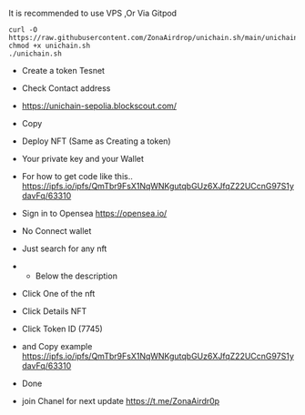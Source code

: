 

It is recommended to use VPS ,Or Via Gitpod

```
curl -O https://raw.githubusercontent.com/ZonaAirdrop/unichain.sh/main/unichain.sh
chmod +x unichain.sh
./unichain.sh
```

- Create a token Tesnet 
- Check Contact address 
- https://unichain-sepolia.blockscout.com/
- Copy 
- Deploy NFT (Same as Creating a token)
- Your private key and your Wallet 
- For how to get code like this.. https://ipfs.io/ipfs/QmTbr9FsX1NqWNKgutqbGUz6XJfqZ22UCcnG97S1ydavFq/63310
- Sign in to Opensea https://opensea.io/
- No Connect wallet 
- Just search for any nft 
- - Below the description 
- Click One of the nft 
- Click Details NFT 
- Click Token ID (7745)
- and Copy example https://ipfs.io/ipfs/QmTbr9FsX1NqWNKgutqbGUz6XJfqZ22UCcnG97S1ydavFq/63310
- Done

- join Chanel for next update https://t.me/ZonaAirdr0p
